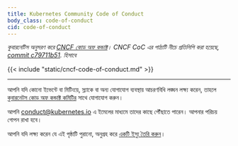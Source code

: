 ```yaml
---
title: Kubernetes Community Code of Conduct
body_class: code-of-conduct
cid: code-of-conduct
---
```


_কুবারনেটিস অনুসরণ করে
[CNCF কোড অফ কন্ডাক্ট](https://github.com/cncf/foundation/blob/main/code-of-conduct.md)।
CNCF CoC এর পাঠ্যটি নীচে প্রতিলিপি করা হয়েছে, 
[commit c79711b51](https://github.com/cncf/foundation/blob/c79711b5127e2d963107bc1be4a41975c8791acc/code-of-conduct.md). হিসাবে_

<div id="cncf-code-of-conduct">
{{< include "static/cncf-code-of-conduct.md" >}}
</div>

---

আপনি যদি কোনো ইভেন্টে বা মিটিংয়ে, স্ল্যাকে বা 
অন্য যোগাযোগ ব্যবস্থায় আচরণবিধি লঙ্ঘন লক্ষ্য করেন, 
তাহলে [কুবারনেটস কোড অফ কন্ডাক্ট কমিটির](https://git.k8s.io/community/committee-code-of-conduct) সাথে যোগাযোগ করুন।

আপনি [conduct@kubernetes.io](mailto:conduct@kubernetes.io) এ ইমেলের মাধ্যমে তাদের কাছে পৌঁছাতে পারেন।
আপনার পরিচয় গোপন রাখা হবে।

আপনি যদি লক্ষ্য করেন যে এই পৃষ্ঠাটি পুরানো, অনুগ্রহ করে [একটি ইস্যু তৈরি করুন](https://github.com/kubernetes/website/issues/new/choose)।
